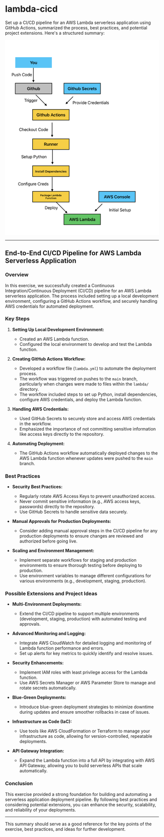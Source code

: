 # lambda-cicd

Set up a CI/CD pipeline for an AWS Lambda serverless application using GitHub Actions, summarized the process, best practices, and potential project extensions. Here's a structured summary:

![alt text](image.png)

---

## **End-to-End CI/CD Pipeline for AWS Lambda Serverless Application**

### **Overview**
In this exercise, we successfully created a Continuous Integration/Continuous Deployment (CI/CD) pipeline for an AWS Lambda serverless application. The process included setting up a local development environment, configuring a GitHub Actions workflow, and securely handling AWS credentials for automated deployment.

### **Key Steps**
1. **Setting Up Local Development Environment:**
   - Created an AWS Lambda function.
   - Configured the local environment to develop and test the Lambda function.

2. **Creating GitHub Actions Workflow:**
   - Developed a workflow file (`lambda.yml`) to automate the deployment process.
   - The workflow was triggered on pushes to the `main` branch, particularly when changes were made to files within the `lambda/` directory.
   - The workflow included steps to set up Python, install dependencies, configure AWS credentials, and deploy the Lambda function.

3. **Handling AWS Credentials:**
   - Used GitHub Secrets to securely store and access AWS credentials in the workflow.
   - Emphasized the importance of not committing sensitive information like access keys directly to the repository.

4. **Automating Deployment:**
   - The GitHub Actions workflow automatically deployed changes to the AWS Lambda function whenever updates were pushed to the `main` branch.

### **Best Practices**
- **Security Best Practices:**
  - Regularly rotate AWS Access Keys to prevent unauthorized access.
  - Never commit sensitive information (e.g., AWS access keys, passwords) directly to the repository.
  - Use GitHub Secrets to handle sensitive data securely.

- **Manual Approvals for Production Deployments:**
  - Consider adding manual approval steps in the CI/CD pipeline for any production deployments to ensure changes are reviewed and authorized before going live.

- **Scaling and Environment Management:**
  - Implement separate workflows for staging and production environments to ensure thorough testing before deploying to production.
  - Use environment variables to manage different configurations for various environments (e.g., development, staging, production).

### **Possible Extensions and Project Ideas**
- **Multi-Environment Deployments:**
  - Extend the CI/CD pipeline to support multiple environments (development, staging, production) with automated testing and approvals.
  
- **Advanced Monitoring and Logging:**
  - Integrate AWS CloudWatch for detailed logging and monitoring of Lambda function performance and errors.
  - Set up alerts for key metrics to quickly identify and resolve issues.

- **Security Enhancements:**
  - Implement IAM roles with least privilege access for the Lambda function.
  - Use AWS Secrets Manager or AWS Parameter Store to manage and rotate secrets automatically.

- **Blue-Green Deployments:**
  - Introduce blue-green deployment strategies to minimize downtime during updates and ensure smoother rollbacks in case of issues.

- **Infrastructure as Code (IaC):**
  - Use tools like AWS CloudFormation or Terraform to manage your infrastructure as code, allowing for version-controlled, repeatable deployments.

- **API Gateway Integration:**
  - Expand the Lambda function into a full API by integrating with AWS API Gateway, allowing you to build serverless APIs that scale automatically.

### **Conclusion**
This exercise provided a strong foundation for building and automating a serverless application deployment pipeline. By following best practices and considering potential extensions, you can enhance the security, scalability, and reliability of your deployments.

---

This summary should serve as a good reference for the key points of the exercise, best practices, and ideas for further development.